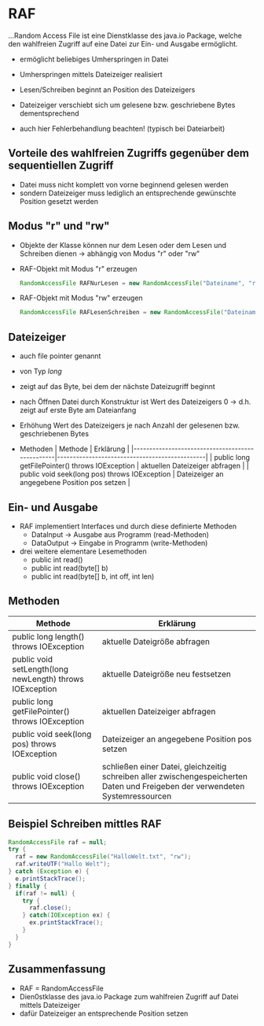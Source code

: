 # RAF

...Random Access File ist eine Dienstklasse des java.io Package, welche den wahlfreien Zugriff auf eine Datei zur Ein- und Ausgabe ermöglicht.

- ermöglicht beliebiges Umherspringen in Datei
- Umherspringen mittels Dateizeiger realisiert
- Lesen/Schreiben beginnt an Position des Dateizeigers
- Dateizeiger verschiebt sich um gelesene bzw. geschriebene Bytes dementsprechend

- auch hier Fehlerbehandlung beachten! (typisch bei Dateiarbeit)

## Vorteile des wahlfreien Zugriffs gegenüber dem sequentiellen Zugriff

- Datei muss nicht komplett von vorne beginnend gelesen werden
- sondern Dateizeiger muss lediglich an entsprechende gewünschte Position gesetzt werden

## Modus "r" und "rw"

- Objekte der Klasse können nur dem Lesen oder dem Lesen und Schreiben dienen
  -> abhängig von Modus "r" oder "rw"

- RAF-Objekt mit Modus "r" erzeugen
  ```java
  RandomAccessFile RAFNurLesen = new RandomAccessFile("Dateiname", "r");
  ```
- RAF-Objekt mit Modus "rw" erzeugen
  ```java
  RandomAccessFile RAFLesenSchreiben = new RandomAccessFile("Dateiname", "rw");
  ```

## Dateizeiger

- auch file pointer genannt
- von Typ _long_
- zeigt auf das Byte, bei dem der nächste Dateizugriff beginnt
- nach Öffnen Datei durch Konstruktur ist Wert des Dateizeigers 0
  -> d.h. zeigt auf erste Byte am Dateianfang
- Erhöhung Wert des Dateizeigers je nach Anzahl der gelesenen bzw. geschriebenen Bytes

- Methoden
  | Methode                                         | Erklärung                                     |
  |-------------------------------------------------|-----------------------------------------------|
  | public long getFilePointer() throws IOException | aktuellen Dateizeiger abfragen                |
  | public void seek(long pos) throws IOException   | Dateizeiger an angegebene Position pos setzen |

## Ein- und Ausgabe

- RAF implementiert Interfaces und durch diese definierte Methoden
  - DataInput -> Ausgabe aus Programm (read-Methoden)
  - DataOutput -> Eingabe in Programm (write-Methoden)
- drei weitere elementare Lesemethoden
  - public int read()
  - public int read(byte[] b)
  - public int read(byte[] b, int off, int len)

## Methoden

| Methode                                                  | Erklärung                                                                                                                      |
|----------------------------------------------------------|--------------------------------------------------------------------------------------------------------------------------------|
| public long length() throws IOException                  | aktuelle Dateigröße abfragen                                                                                                   |
| public void setLength(long newLength) throws IOException | aktuelle Dateigröße neu festsetzen                                                                                             |
| public long getFilePointer() throws IOException          | aktuellen Dateizeiger abfragen                                                                                                 |
| public void seek(long pos) throws IOException            | Dateizeiger an angegebene Position pos setzen                                                                                  |
| public void close() throws IOException                   | schließen einer Datei, gleichzeitig schreiben aller zwischengespeicherten Daten und Freigeben der verwendeten Systemressourcen |



## Beispiel Schreiben mittles RAF

```java
RandomAccessFile raf = null;
try {
  raf = new RandomAccessFile("HalloWelt.txt", "rw");
  raf.writeUTF("Hallo Welt");
} catch (Exception e) {
  e.printStackTrace();
} finally {
  if(raf != null) {
    try {
      raf.close();
    } catch(IOException ex) {
      ex.printStackTrace();
    }
  }
}
```

## Zusammenfassung

- RAF = RandomAccessFile
- Dien0stklasse des java.io Package zum wahlfreien Zugriff auf Datei mittels Dateizeiger
- dafür Dateizeiger an entsprechende Position setzen
